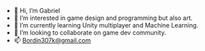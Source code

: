 - 👋 Hi, I’m Gabriel
- 👀 I’m interested in game design and programming but also art.
- 🌱 I’m currently learning Unity multiplayer and Machine Learning.
- 💞️ I’m looking to collaborate on game dev community.
- 📫 Bordin307k@gmail.com
